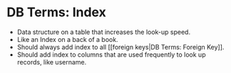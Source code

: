 # DB Terms: Index


- Data structure on a table that increases the look-up speed.
- Like an Index on a back of a book.
- Should always add index to all [[foreign keys|DB Terms: Foreign Key]].
- Should add index to columns that are used frequently to look up records, like username.